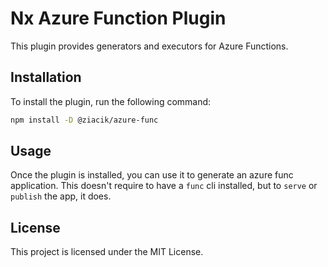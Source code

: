# Nx Azure Function Plugin

This plugin provides generators and executors for Azure Functions.

## Installation

To install the plugin, run the following command:

```bash
npm install -D @ziacik/azure-func
```

## Usage

Once the plugin is installed, you can use it to generate an azure func application.
This doesn't require to have a `func` cli installed, but to `serve` or `publish` the app, it does.

## License

This project is licensed under the MIT License.
